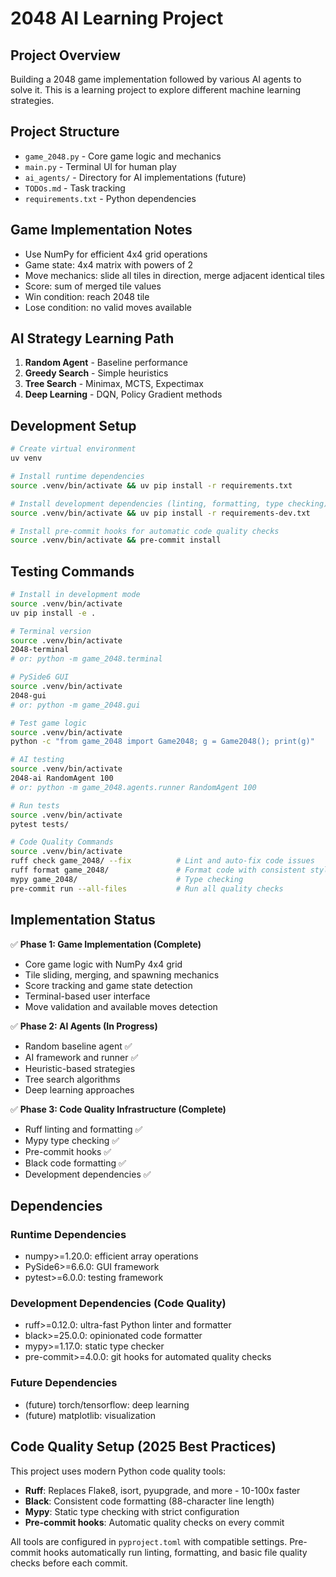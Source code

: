 # 2048 AI Learning Project

## Project Overview
Building a 2048 game implementation followed by various AI agents to solve it. This is a learning project to explore different machine learning strategies.

## Project Structure
- `game_2048.py` - Core game logic and mechanics
- `main.py` - Terminal UI for human play
- `ai_agents/` - Directory for AI implementations (future)
- `TODOs.md` - Task tracking
- `requirements.txt` - Python dependencies

## Game Implementation Notes
- Use NumPy for efficient 4x4 grid operations
- Game state: 4x4 matrix with powers of 2
- Move mechanics: slide all tiles in direction, merge adjacent identical tiles
- Score: sum of merged tile values
- Win condition: reach 2048 tile
- Lose condition: no valid moves available

## AI Strategy Learning Path
1. **Random Agent** - Baseline performance
2. **Greedy Search** - Simple heuristics
3. **Tree Search** - Minimax, MCTS, Expectimax
4. **Deep Learning** - DQN, Policy Gradient methods

## Development Setup
```bash
# Create virtual environment
uv venv

# Install runtime dependencies
source .venv/bin/activate && uv pip install -r requirements.txt

# Install development dependencies (linting, formatting, type checking)
source .venv/bin/activate && uv pip install -r requirements-dev.txt

# Install pre-commit hooks for automatic code quality checks
source .venv/bin/activate && pre-commit install
```

## Testing Commands
```bash
# Install in development mode
source .venv/bin/activate
uv pip install -e .

# Terminal version
source .venv/bin/activate
2048-terminal
# or: python -m game_2048.terminal

# PySide6 GUI
source .venv/bin/activate
2048-gui
# or: python -m game_2048.gui

# Test game logic
source .venv/bin/activate
python -c "from game_2048 import Game2048; g = Game2048(); print(g)"

# AI testing
source .venv/bin/activate
2048-ai RandomAgent 100
# or: python -m game_2048.agents.runner RandomAgent 100

# Run tests
source .venv/bin/activate
pytest tests/

# Code Quality Commands
source .venv/bin/activate
ruff check game_2048/ --fix          # Lint and auto-fix code issues
ruff format game_2048/               # Format code with consistent style
mypy game_2048/                      # Type checking
pre-commit run --all-files           # Run all quality checks
```

## Implementation Status
✅ **Phase 1: Game Implementation (Complete)**
- Core game logic with NumPy 4x4 grid
- Tile sliding, merging, and spawning mechanics
- Score tracking and game state detection
- Terminal-based user interface
- Move validation and available moves detection

✅ **Phase 2: AI Agents (In Progress)**
- Random baseline agent ✅
- AI framework and runner ✅
- Heuristic-based strategies
- Tree search algorithms
- Deep learning approaches

✅ **Phase 3: Code Quality Infrastructure (Complete)**
- Ruff linting and formatting ✅
- Mypy type checking ✅
- Pre-commit hooks ✅
- Black code formatting ✅
- Development dependencies ✅

## Dependencies

### Runtime Dependencies
- numpy>=1.20.0: efficient array operations
- PySide6>=6.6.0: GUI framework
- pytest>=6.0.0: testing framework

### Development Dependencies (Code Quality)
- ruff>=0.12.0: ultra-fast Python linter and formatter
- black>=25.0.0: opinionated code formatter
- mypy>=1.17.0: static type checker
- pre-commit>=4.0.0: git hooks for automated quality checks

### Future Dependencies
- (future) torch/tensorflow: deep learning
- (future) matplotlib: visualization

## Code Quality Setup (2025 Best Practices)

This project uses modern Python code quality tools:

- **Ruff**: Replaces Flake8, isort, pyupgrade, and more - 10-100x faster
- **Black**: Consistent code formatting (88-character line length)
- **Mypy**: Static type checking with strict configuration
- **Pre-commit hooks**: Automatic quality checks on every commit

All tools are configured in `pyproject.toml` with compatible settings. Pre-commit hooks automatically run linting, formatting, and basic file quality checks before each commit.
